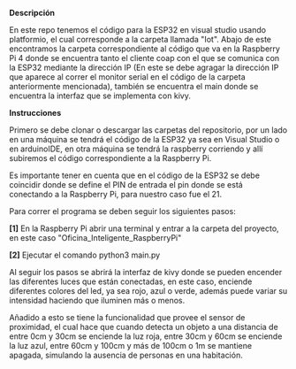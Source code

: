 **Descripción**

En este repo tenemos el código para la ESP32 en visual studio usando platformio, el cual corresponde a la carpeta llamada "Iot".
Abajo de este encontramos la carpeta correspondiente al código que va en la Raspberry Pi 4 donde se encuentra tanto el cliente coap con el que se comunica con la ESP32 mediante la dirección IP (En este se debe agragar la dirección IP que aparece al correr el monitor serial en el código de la carpeta anteriormente mencionada), también se encuentra el main donde se encuentra la interfaz que se implementa con kivy.

**Instrucciones**

Primero se debe clonar o descargar las carpetas del repositorio, por un lado en una máquina se tendrá el código de la ESP32 ya sea en Visual Studio o en arduinoIDE, en otra máquina se tendrá la raspberry corriendo y allí subiremos el código correspondiente a la Raspberry Pi.

Es importante tener en cuenta que en el código de la ESP32 se debe coincidir donde se define el PIN de entrada el pin donde se está conectando a la Raspberry Pi, para nuestro caso fue el 21.

Para correr el programa se deben seguir los siguientes pasos:

**[1]** En la Raspberry Pi abrir una terminal y entrar a la carpeta del proyecto, en este caso "Oficina_Inteligente_RaspberryPi"

**[2]** Ejecutar el comando python3 main.py

Al seguir los pasos se abrirá la interfaz de kivy donde se pueden encender las diferentes luces que están conectadas, en este caso, enciende diferentes colores del led, ya sea rojo, azul o verde, además puede variar su intensidad haciendo que iluminen más o menos.

Añadido a esto se tiene la funcionalidad que provee el sensor de proximidad, el cual hace que cuando detecta un objeto a una distancia de entre 0cm y 30cm se enciende la luz roja, entre 30cm y 60cm se enciende la luz azul, entre 60cm y 100cm y más de 100cm o 1m se mantiene apagada, simulando la ausencia de personas en una habitación.
